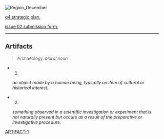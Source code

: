![Region_December](https://storage.googleapis.com/blessa/region/region_december.png)

[q4 strategic plan.](https://docs.google.com/document/d/15fap4IxnT5lAtqhbZdgmAbl_s-N0UjnyUQjEFXYsC68/edit)

[issue 02 submission form.](https://docs.google.com/forms/d/1eXyhZdotpCp9uMOvtE7qJYNDmA27O_2BYJOddjU1DsA/edit)

---
## Artifacts
> Archaeology. 
_plural noun_

* 1.
  _an object made by a human being, typically an item of cultural or historical interest._

* 2.
  _something observed in a scientific investigation or experiment that is not naturally present but occurs as a result of the preparative or investigative procedure._

[ARTiFACT-1](submission_form.html)
